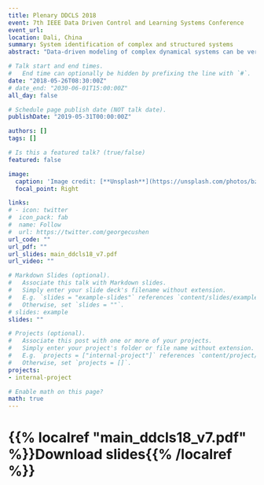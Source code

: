 ```yaml
---
title: Plenary DDCLS 2018
event: 7th IEEE Data Driven Control and Learning Systems Conference
event_url: 
location: Dali, China
summary: System identification of complex and structured systems
abstract: "Data-driven modeling of complex dynamical systems can be very challenging. However, by explicitly considering the quality requirements of the intended use of the model this task can be significantly alleviated. Application oriented experiment design (AOED) is a systematic way to do this. It facilitates identification of system properties that are important for the application at hand, at the same time as it allows simplified model structures to be used since it, for reasons of experimental economy, avoids exciting system properties of little consequence for the application. In this talk we outline the theory for AOED and discuss how to use this technique in an on-line context such that the system is actively better and better probed in a sequential manner as more and more information is acquired. In particular we show how the technique can be integrated in model predictive control."

# Talk start and end times.
#   End time can optionally be hidden by prefixing the line with `#`.
date: "2018-05-26T08:30:00Z"
# date_end: "2030-06-01T15:00:00Z"
all_day: false

# Schedule page publish date (NOT talk date).
publishDate: "2019-05-31T00:00:00Z"

authors: []
tags: []

# Is this a featured talk? (true/false)
featured: false

image:
  caption: 'Image credit: [**Unsplash**](https://unsplash.com/photos/bzdhc5b3Bxs)'
  focal_point: Right

links:
# - icon: twitter
#  icon_pack: fab
#  name: Follow
#  url: https://twitter.com/georgecushen
url_code: ""
url_pdf: ""
url_slides: main_ddcls18_v7.pdf
url_video: ""

# Markdown Slides (optional).
#   Associate this talk with Markdown slides.
#   Simply enter your slide deck's filename without extension.
#   E.g. `slides = "example-slides"` references `content/slides/example-slides.md`.
#   Otherwise, set `slides = ""`.
# slides: example
slides: ""

# Projects (optional).
#   Associate this post with one or more of your projects.
#   Simply enter your project's folder or file name without extension.
#   E.g. `projects = ["internal-project"]` references `content/project/deep-learning/index.md`.
#   Otherwise, set `projects = []`.
projects:
- internal-project

# Enable math on this page?
math: true
---
```

# {{% localref "main_ddcls18_v7.pdf" %}}Download slides{{% /localref %}}
